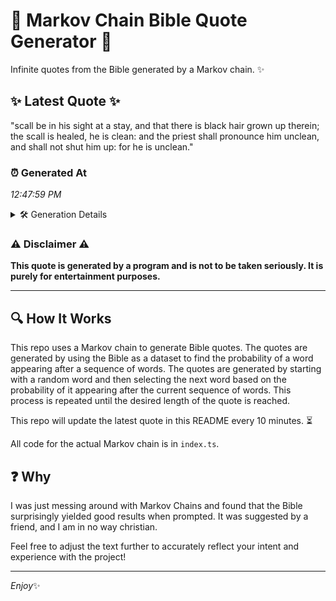 # 📖 Markov Chain Bible Quote Generator 📖

Infinite quotes from the Bible generated by a Markov chain. ✨

## ✨ Latest Quote ✨
"scall be in his sight at a stay, and that there is black hair grown up therein; the scall is healed, he is clean: and the priest shall pronounce him unclean, and shall not shut him up: for he is unclean."

### ⏰ Generated At
*12:47:59 PM*

<details>
    <summary>🛠️ Generation Details</summary>
    <p>
        <strong>🌱 Seed:</strong> scall<br>
        <strong>🔄 Iterations:</strong> 40<br>
        <strong>📜 Context History:</strong><br>[ scall ]: be<br>[ scall, be ]: in<br>[ scall, be, in ]: his<br>[ scall, be, in, his ]: sight<br>[ scall, be, in, his, sight ]: at<br>[ scall, be, in, his, sight, at ]: a<br>[ be, in, his, sight, at, a ]: stay,<br>[ in, his, sight, at, a, stay, ]: and<br>[ his, sight, at, a, stay,, and ]: that<br>[ sight, at, a, stay,, and, that ]: there<br>[ at, a, stay,, and, that, there ]: is<br>[ a, stay,, and, that, there, is ]: black<br>[ stay,, and, that, there, is, black ]: hair<br>[ and, that, there, is, black, hair ]: grown<br>[ that, there, is, black, hair, grown ]: up<br>[ there, is, black, hair, grown, up ]: therein;<br>[ is, black, hair, grown, up, therein; ]: the<br>[ black, hair, grown, up, therein;, the ]: scall<br>[ hair, grown, up, therein;, the, scall ]: is<br>[ grown, up, therein;, the, scall, is ]: healed,<br>[ up, therein;, the, scall, is, healed, ]: he<br>[ therein;, the, scall, is, healed,, he ]: is<br>[ the, scall, is, healed,, he, is ]: clean:<br>[ scall, is, healed,, he, is, clean: ]: and<br>[ is, healed,, he, is, clean:, and ]: the<br>[ healed,, he, is, clean:, and, the ]: priest<br>[ he, is, clean:, and, the, priest ]: shall<br>[ is, clean:, and, the, priest, shall ]: pronounce<br>[ clean:, and, the, priest, shall, pronounce ]: him<br>[ and, the, priest, shall, pronounce, him ]: unclean,<br>[ the, priest, shall, pronounce, him, unclean, ]: and<br>[ priest, shall, pronounce, him, unclean,, and ]: shall<br>[ shall, pronounce, him, unclean,, and, shall ]: not<br>[ pronounce, him, unclean,, and, shall, not ]: shut<br>[ him, unclean,, and, shall, not, shut ]: him<br>[ unclean,, and, shall, not, shut, him ]: up:<br>[ and, shall, not, shut, him, up: ]: for<br>[ shall, not, shut, him, up:, for ]: he<br>[ not, shut, him, up:, for, he ]: is<br>[ shut, him, up:, for, he, is ]: unclean.<br>
    </p>
</details>

### ⚠️ Disclaimer ⚠️
**This quote is generated by a program and is not to be taken seriously. It is purely for entertainment purposes.**

---

## 🔍 How It Works

This repo uses a Markov chain to generate Bible quotes. The quotes are generated by using the Bible as a dataset to find the probability of a word appearing after a sequence of words. The quotes are generated by starting with a random word and then selecting the next word based on the probability of it appearing after the current sequence of words. This process is repeated until the desired length of the quote is reached.

This repo will update the latest quote in this README every 10 minutes. ⏳

All code for the actual Markov chain is in `index.ts`.

## ❓ Why

I was just messing around with Markov Chains and found that the Bible surprisingly yielded good results when prompted. 
It was suggested by a friend, and I am in no way christian.

Feel free to adjust the text further to accurately reflect your intent and experience with the project!

---

*Enjoy*✨
